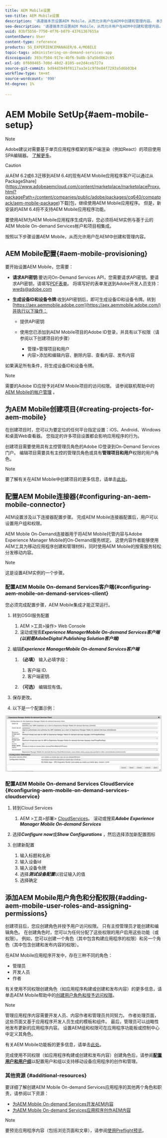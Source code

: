 ```yaml
---
title: AEM Mobile设置
seo-title: AEM Mobile设置
description: '请遵循本页设置AEM Mobile，从而允许用户在AEM中创建和管理内容。 本页提供了有关将AEM实例与基于云的AEM Mobile On-demand Services帐户和项目集成的信息。 '
seo-description: '请遵循本页设置AEM Mobile，从而允许用户在AEM中创建和管理内容。 本页提供了有关将AEM实例与基于云的AEM Mobile On-demand Services帐户和项目集成的信息。 '
uuid: 03bf5b56-7750-4f76-b079-43761367655a
contentOwner: User
content-type: reference
products: SG_EXPERIENCEMANAGER/6.4/MOBILE
topic-tags: administering-on-demand-services-app
discoiquuid: 393cf504-917e-4bf6-9a8b-b7a5bd862c65
exl-id: 8f608465-7d0d-48d2-8105-ee2d4ceb727a
source-git-commit: bd94d3949f0117aa3e1c9f0e84f7293a5d6b03b4
workflow-type: tm+mt
source-wordcount: '990'
ht-degree: 1%

---
```


# AEM Mobile SetUp{#aem-mobile-setup}

>[!NOTE]
>
>Adobe建议对需要基于单页应用程序框架的客户端渲染（例如React）的项目使用SPA编辑器。 [了解更多](/help/sites-developing/spa-overview.md)。

>[!CAUTION]
>
>从AEM 6.2或6.3迁移到AEM 6.4的现有AEM Mobile应用程序客户可以通过从PackageShare](https://www.adobeaemcloud.com/content/marketplace/marketplaceProxy.html?packagePath=/content/companies/public/adobe/packages/cq640/compatpack/aem-mobile-package)下载[包，继续使用AEM Mobile应用程序。 但是，新安装的AEM 6.4将不支持AEM Mobile应用程序功能。

要使用AEM为AEM Mobile应用程序生成内容，您必须将AEM实例与基于云的AEM Mobile On-demand Services帐户和项目相集成。

按照以下步骤设置AEM Mobile，从而允许用户在AEM中创建和管理内容。

## AEM Mobile配置{#aem-mobile-provisioning}

要开始设置AEM Mobile，您需要：

* **请求API密钥**:要访问On-Demand Services API，您需要请求API密钥。要请求API密钥，请填写[PDF表单](https://helpx.adobe.com/digital-publishing-solution/help/integrating-dps.html)。 将填写好的表单发送到Adobe开发人员支持：[wwds@adobe.com](mailto:wwds@adobe.com)

* **生成设备ID和设备令牌**:收到API密钥后，即可生成设备ID和设备令牌。转到[https://aex.aemmobile.adobe.com](https://aex.aemmobile.adobe.com/)并执行以下操作：

   * 提供API密钥
   * 使用您已添加到AEM Mobile项目的Adobe ID登录，并具有以下权限（请参阅以下创建项目的步骤）

      * 管理>管理项目和用户
      * 内容>添加和编辑内容、删除内容、查看内容、发布内容

如果满足所有条件，将生成设备ID和设备令牌。

>[!NOTE]
>
>需要的Adobe ID应授予对AEM Mobile项目的访问权限。 请参阅联机帮助中的[AEM Mobile的帐户管理](https://helpx.adobe.com/digital-publishing-solution/help/account-admin-dps.html) 。

## 为AEM Mobile创建项目{#creating-projects-for-aem-mobile}

在创建项目时，您可以为要定位的任何平台指定设置：iOS、Android、Windows和桌面Web查看器。 您指定的许多项目设置都会影响应用程序的行为。

创建项目需要使用具有主控管理员角色的Adobe ID登录到On-Demand Services门户。 编辑项目需要具有主控的管理员角色或具有&#x200B;**管理项目和用户**&#x200B;权限的用户角色。

>[!NOTE]
>
>要了解有关在AEM Mobile中创建项目的更多信息，请单击[此处](https://helpx.adobe.com/digital-publishing-solution/help/creating-projects.html)。

## 配置AEM Mobile连接器{#configuring-an-aem-mobile-connector}

AEM设置涉及以下连接器配置步骤。 完成AEM Mobile连接器配置后，用户可以设置用户组和权限。

AEM Mobile On-Demand连接器用于将AEM Mobile托管内容与Adobe Experience Manager Mobile的On-Demand服务绑定。 这使内容作者能够使用AEM工具为移动应用程序创建和管理材料，同时使用AEM Mobile的按需服务轻松分发移动内容。

>[!NOTE]
>
>这是设置AEM实例的一个步骤。

### 配置AEM Mobile On-demand Services客户端{#configuring-aem-mobile-on-demand-services-client}

您必须完成配置步骤，AEM Mobile集成才能正常运行。

1. 转到OSGI服务配置

   1. AEM >工具>操作> Web Console
   1. 滚动或搜索&#x200B;***Experience ManagerMobile On-demand Services客户端(以前是AdobeDigital Publishing Solution客户端)***

1. 编辑&#x200B;***Experience ManagerMobile On-demand Services客户端***

   1. **（必填）** 输入必填字段：

      1. 客户端 ID.
      1. 客户端密钥.
   1. **（可选）** 编辑现有值。


1. 保存更改。
1. 以下是一个配置示例：

![chlimage_1-53](assets/chlimage_1-53.png)

### 配置AEM Mobile On-demand Services CloudService {#configuring-aem-mobile-on-demand-services-cloudservice}

1. 转到Cloud Services

   1. AEM >工具>部署> [CloudServices](http://localhost:4502/libs/cq/core/content/tools/cloudservices.html)。 滚动或搜索&#x200B;***Adobe Experience Manager Mobile On-demand Services***

1. 选择&#x200B;***Configure now***&#x200B;或&#x200B;***Show Configurations*** ，然后选择添加新配置图标

1. 创建新配置

   1. 输入标题和名称
   1. 输入设备Id
   1. 输入设备令牌
   1. 选择&#x200B;***测试设备配置***&#x200B;以验证输入的值
   1. 选择确定

## 添加AEM Mobile用户角色和分配权限{#adding-aem-mobile-user-roles-and-assigning-permissions}

创建项目后，您应创建角色并授予用户访问权限。 只有主控管理员才能创建和编辑角色。 在创建角色时，您可以为任何分配了这些权限的用户启用这些功能（或权限）。 例如，您可以创建一个角色（其中包含构建应用程序的权限）和另一个角色（其中包含创建和发布内容的权限）。

在AEM Mobile应用程序开发中，存在三种不同的角色：

* 管理员
* 开发人员
* 作者

有关使用不同权限创建角色（如应用程序构建或创建和发布内容）的更多信息，请单击AEM Mobile帮助中的[创建用户角色和授予访问权限](https://helpx.adobe.com/digital-publishing-solution/help/account-admin-dps.html)。

>[!NOTE]
>
>管理应用程序内容需要开发人员、内容作者和管理员共同努力。 作者处理页面，这些页面又基于应用程序开发人员生成的模板和组件。 最后，管理员可以战略性地发布更新的应用程序内容。 设置AEM组和权限可在应用程序功能板或控制中心中定义其角色。
>
>有关AEM Mobile功能板的更多信息，请单击[此处](/help/mobile/mobile-apps-ondemand-application-dashboard.md)。

完成使用不同权限（如应用程序构建或创建和发布内容）创建角色后，请参阅&#x200B;[**配置用户和用户组**](/help/mobile/aem-mobile-configure-users.md)&#x200B;以配置用户和组以支持移动设备应用程序的创作和管理。

### 其他资源 {#additional-resources}

要详细了解创建AEM Mobile On-demand Services应用程序的其他两个角色和职责，请参阅以下资源：

* [为AEM Mobile On-demand Services开发AEM内容](/help/mobile/aem-mobile-on-demand.md)
* [为AEM Mobile On-demand Services应用程序创作AEM内容](/help/mobile/mobile-apps-ondemand.md)

>[!NOTE]
>
>要预览应用程序内容（包括浏览页面和文章），请参阅[使用Preflight预览](/help/mobile/aem-mobile-manage-ondemand-services.md)。
